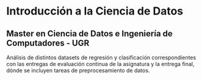 # Introducción a la Ciencia de Datos
## Master en Ciencia de Datos e Ingeniería de Computadores - UGR

Análisis de distintos datasets de regresión y clasificación correspondientes con las entregas de evaluación continua de la asignatura y la entrega final, dónde se incluyen tareas de preprocesamiento de datos.

